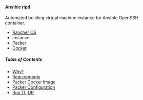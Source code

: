 #### Ansible ripd

Automated building virtual machine instance for Ansible OpenSSH container.

- [Rancher OS](https://github.com/rancher/os)
- Instance
- [Packer](https://github.com/mitchellh/packer)
- [Docker](https://github.com/docker/docker)

##### Table of Contents

- [Why?](docs/01_why.md)
- [Requirements](docs/requirements.md)
- [Packer Docker Image](docs/02_packer_image.md)
- [Packer Configuration](docs/03_packer_config.md)
- [Run TL;DR](docs/04_run.md)
